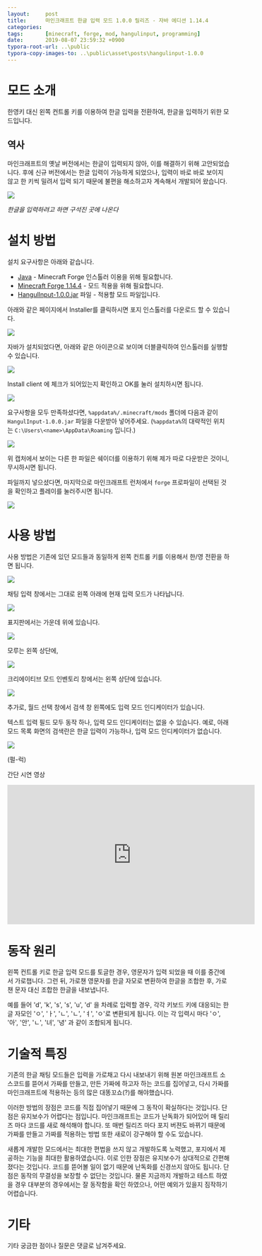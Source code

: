 ```yaml
---
layout:     post
title:      마인크래프트 한글 입력 모드 1.0.0 릴리즈 - 자바 에디션 1.14.4
categories:
tags:       [minecraft, forge, mod, hangulinput, programming]
date:       2019-08-07 23:59:32 +0900
typora-root-url: ..\public
typora-copy-images-to: ..\public\asset\posts\hangulinput-1.0.0
---
```


# 모드 소개

한영키 대신 왼쪽 컨트롤 키를 이용하여 한글 입력을 전환하여, 한글을 입력하기 위한 모드입니다.

## 역사

마인크래프트의 옛날 버전에서는 한글이 입력되지 않아, 이를 해결하기 위해 고안되었습니다.
후에 신규 버전에서는 한글 입력이 가능하게 되었으나, 입력이 바로 바로 보이지 않고 한 키씩 밀려서 입력 되기 때문에 불편을 해소하고자 계속해서 개발되어 왔습니다.

![](/assets/posts/hangulinput-1.0.0/problem.png)

*한글을 입력하려고 하면 구석진 곳에 나온다*

# 설치 방법

설치 요구사항은 아래와 같습니다.

 * [Java](https://www.java.com/ko/) - Minecraft Forge 인스톨러 이용을 위해 필요합니다.
 * [Minecraft Forge 1.14.4](https://files.minecraftforge.net/maven/net/minecraftforge/forge/index_1.14.4.html) - 모드 적용을 위해 필요합니다.
 * [HangulInput-1.0.0.jar](https://github.com/rlj1202/HangulInput/releases/tag/1.0.0) 파일 - 적용할 모드 파일입니다.

아래와 같은 페이지에서 Installer를 클릭하시면 포지 인스톨러를 다운로드 할 수 있습니다.

<!-- more -->

![](/assets/posts/hangulinput-1.0.0/forge_page.png)

자바가 설치되었다면, 아래와 같은 아이콘으로 보이며 더블클릭하여 인스톨러를 실행할 수 있습니다.

![](/assets/posts/hangulinput-1.0.0/forge_installer_file.png)

Install client 에 체크가 되어있는지 확인하고 OK를 눌러 설치하시면 됩니다.

![](/assets/posts/hangulinput-1.0.0/forge_installer.png)


요구사항을 모두 만족하셨다면, ``%appdata%/.minecraft/mods`` 폴더에 다음과 같이
``HangulInput-1.0.0.jar`` 파일을 다운받아 넣어주세요.
(``%appdata%``의 대략적인 위치는 ``C:\Users\<name>\AppData\Roaming`` 입니다.)

![](/assets/posts/hangulinput-1.0.0/capture_0.png)

위 캡처에서 보이는 다른 한 파일은 쉐이더를 이용하기 위해 제가 따로 다운받은 것이니, 무시하시면 됩니다.

파일까지 넣으셨다면, 마지막으로 마인크래프트 런처에서 ``forge`` 프로파일이 선택된 것을 확인하고 플레이를 눌러주시면 됩니다.

![](/assets/posts/hangulinput-1.0.0/launcher.png)

# 사용 방법

사용 방법은 기존에 있던 모드들과 동일하게 왼쪽 컨트롤 키를 이용해서 한/영 전환을 하면 됩니다.

![](/assets/posts/hangulinput-1.0.0/screenshot_0.png)

채팅 입력 창에서는 그대로 왼쪽 아래에 현재 입력 모드가 나타납니다.

![](/assets/posts/hangulinput-1.0.0/screenshot_1.png)

표지판에서는 가운데 위에 있습니다.

![](/assets/posts/hangulinput-1.0.0/screenshot_2.png)

모루는 왼쪽 상단에,

![](/assets/posts/hangulinput-1.0.0/screenshot_3.png)

크리에이티브 모드 인벤토리 창에서는 왼쪽 상단에 있습니다.

![](/assets/posts/hangulinput-1.0.0/screenshot_4.png)

추가로, 월드 선택 창에서 검색 창 왼쪽에도 입력 모드 인디케이터가 있습니다.

텍스트 입력 필드 모두 동작 하나, 입력 모드 인디케이터는 없을 수 있습니다.
예로, 아래 모드 목록 화면의 검색란은 한글 입력이 가능하나, 입력 모드 인디케이터가 없습니다.

![](/assets/posts/hangulinput-1.0.0/screenshot_5.png)

(펄-럭)

간단 시연 영상

<iframe width="560" height="315" src="https://www.youtube.com/embed/0heqYohTLfA" frameborder="0" allow="accelerometer; autoplay; encrypted-media; gyroscope; picture-in-picture" allowfullscreen></iframe>

# 동작 원리

왼쪽 컨트롤 키로 한글 입력 모드를 토글한 경우, 영문자가 입력 되었을 때 이를 중간에서 가로챕니다.
그런 뒤, 가로챈 영문자를 한글 자모로 변환하여 한글을 조합한 후, 가로챈 문자 대신 조합한 한글을 내보냅니다.

예를 들어 'd', 'k', 's', 's', 'u', 'd' 을 차례로 입력할 경우, 각각 키보드 키에 대응되는 한글 자모인 'ㅇ', 'ㅏ', 'ㄴ', 'ㄴ', 'ㅕ', 'ㅇ'로 변환되게 됩니다.
이는 각 입력시 마다 'ㅇ', '아', '안', 'ㄴ', '녀', '녕' 과 같이 조합되게 됩니다.

# 기술적 특징

기존의 한글 채팅 모드들은 입력을 가로채고 다시 내보내기 위해 원본 마인크래프트 소스코드를 뜯어서 가짜를 만들고, 만든 가짜에 하고자 하는 코드를 집어넣고, 다시 가짜를 마인크래프트에 적용하는 등의 많은 대똥꼬쇼(?)를 해야했습니다.

이러한 방법의 장점은 코드를 직접 집어넣기 때문에 그 동작이 확실하다는 것입니다.
단점은 유지보수가 어렵다는 점입니다. 마인크래프트는 코드가 난독화가 되어있어 매 릴리즈 마다 코드를 새로 해석해야 합니다. 또 매번 릴리즈 마다 포지 버젼도 바뀌기 때문에 가짜를 만들고 가짜를 적용하는 방법 또한 새로이 강구해야 할 수도 있습니다.

새롭게 개발한 모드에서는 최대한 편법을 쓰지 않고 개발하도록 노력했고, 포지에서 제공하는 기능을 최대한 활용하였습니다.
이로 인한 장점은 유지보수가 상대적으로 간편해 졌다는 것입니다. 코드를 뜯어볼 일이 없기 때문에 난독화를 신경쓰지 않아도 됩니다. 단점은 동작의 무결성을 보장할 수 없단는 것입니다. 물론 지금까지 개발하고 테스트 하였을 경우 대부분의 경우에서는 잘 동작함을 확인 하였으나, 어떤 예외가 있을지 짐작하기 어렵습니다.

# 기타

기타 궁금한 점이나 질문은 댓글로 남겨주세요.

